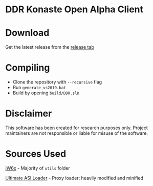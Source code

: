# DDR Konaste Open Alpha Client

# Download
Get the latest release from the [release tab](https://github.com/BttrDrgn/ddr-konaste/releases/latest)

# Compiling
- Clone the repository with `--recursive` flag
- Run `generate_vs2019.bat`
- Build by opening `build/DDR.sln`

# Disclaimer
This software has been created for research purposes only. Project maintainers are not responsible or liable for misuse of the software.

# Sources Used
[IW6x](https://github.com/XLabsProject/iw6x-client) - Majority of `utils` folder

[Ultimate ASI Loader](https://github.com/ThirteenAG/Ultimate-ASI-Loader) - Proxy loader; heavily modified and minified
